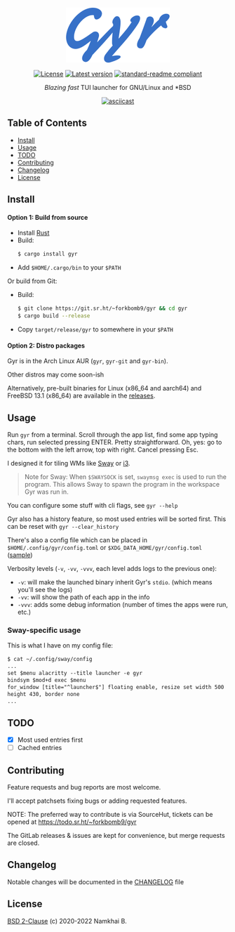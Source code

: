 <div align="center">

  ![Logo](./assets/gyr.png)

  [![License](https://img.shields.io/crates/l/gyr?style=flat-square)](https://git.sr.ht/~forkbomb9/gyr/blob/main/LICENSE)
  [![Latest version](https://img.shields.io/crates/v/gyr?style=flat-square)](https://crates.io/crates/gyr)
  [![standard-readme compliant](https://img.shields.io/badge/readme%20style-standard-brightgreen.svg?style=flat-square)](https://github.com/RichardLitt/standard-readme)

  _Blazing fast_ TUI launcher for GNU/Linux and \*BSD

  [![asciicast](https://asciinema.org/a/n34HCGxXINEoryRkuM8XOIVbJ.svg)](https://asciinema.org/a/n34HCGxXINEoryRkuM8XOIVbJ)

</div>

## Table of Contents

- [Install](#install)
- [Usage](#usage)
- [TODO](#todo)
- [Contributing](#contributing)
- [Changelog](#changelog)
- [License](#license)

## Install

#### Option 1: Build from source

* Install [Rust](https://www.rust-lang.org/learn/get-started)
* Build:
    ```sh
    $ cargo install gyr
    ```
* Add `$HOME/.cargo/bin` to your `$PATH`

Or build from Git:

* Build:
    ```sh
    $ git clone https://git.sr.ht/~forkbomb9/gyr && cd gyr
    $ cargo build --release
    ```
* Copy `target/release/gyr` to somewhere in your `$PATH`

#### Option 2: Distro packages

Gyr is in the Arch Linux AUR (`gyr`, `gyr-git` and `gyr-bin`).

Other distros may come soon-ish

Alternatively, pre-built binaries for Linux (x86_64 and aarch64) and FreeBSD 13.1 (x86_64) are available in the [releases](https://git.sr.ht/~forkbomb9/gyr/refs/).

## Usage

Run `gyr` from a terminal. Scroll through the app list, find some app typing chars, run selected pressing ENTER. Pretty straightforward.
Oh, yes: go to the bottom with the left arrow, top with right. Cancel pressing Esc.

I designed it for tiling WMs like [Sway](https://swaywm.org/) or [i3](https://i3wm.org/).

> Note for Sway: When `$SWAYSOCK` is set, `swaymsg exec` is used to run the program.
> This allows Sway to spawn the program in the workspace Gyr was run in.

You can configure some stuff with cli flags, see `gyr --help`

Gyr also has a history feature, so most used entries will be sorted first. This can be reset with `gyr --clear_history`

There's also a config file which can be placed in `$HOME/.config/gyr/config.toml` or `$XDG_DATA_HOME/gyr/config.toml` ([sample](./config.toml))

Verbosity levels (`-v`, `-vv`, `-vvv`, each level adds logs to the previous one):

* `-v`: will make the launched binary inherit Gyr's `stdio`. (which means you'll see the logs)
* `-vv`: will show the path of each app in the info
* `-vvv`: adds some debug information (number of times the apps were run, etc.)

### Sway-specific usage

This is what I have on my config file:

```shell
$ cat ~/.config/sway/config
...
set $menu alacritty --title launcher -e gyr
bindsym $mod+d exec $menu
for_window [title="^launcher$"] floating enable, resize set width 500 height 430, border none
...
```

## TODO

* [X] Most used entries first
* [ ] Cached entries

## Contributing

Feature requests and bug reports are most welcome.

I'll accept patchsets fixing bugs or adding requested features.

NOTE: The preferred way to contribute is via SourceHut, tickets can be opened at https://todo.sr.ht/~forkbomb9/gyr

The GitLab releases & issues are kept for convenience, but merge requests are closed.

## Changelog

Notable changes will be documented in the [CHANGELOG](./CHANGELOG.md) file

## License

[BSD 2-Clause](./LICENSE) (c) 2020-2022 Namkhai B.
